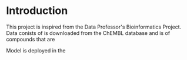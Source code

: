 # Introduction
This project is inspired from the Data Professor's Bioinformatics Project.
 Data conists of  is downloaded from the ChEMBL database and is of compounds that are 

Model is deployed in the 
